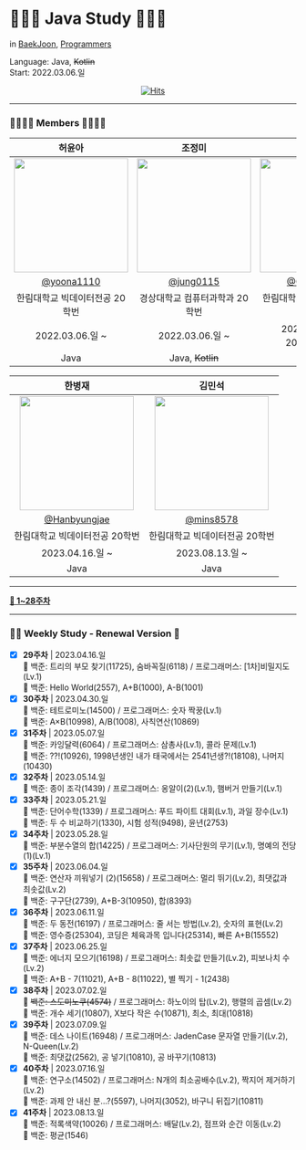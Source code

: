 # 👩🏻‍💻 Java Study 👨🏻‍💻
in [BaekJoon](https://www.acmicpc.net/), [Programmers](https://school.programmers.co.kr/learn/challenges?)  
  
Language: Java, ~~Kotlin~~  
Start: 2022.03.06.일
<div align="center">

  [![Hits](https://hits.seeyoufarm.com/api/count/incr/badge.svg?url=https%3A%2F%2Fgithub.com%2Fjung0115%2Fheo-goo-joe-0306&count_bg=%233D95C8&title_bg=%234E4D7C&icon=java.svg&icon_color=%23DCDCDC&title=hits&edge_flat=false)](https://hits.seeyoufarm.com)
</div>

---

### 👨‍👩‍👧‍👦 Members 👨‍👩‍👧‍👦
| 허윤아 | 조정미 | 구선화 |
| :---: | :---: | :---: |
| <img width="200px" src="https://avatars.githubusercontent.com/u/101046600?v=4" /> | <img width="200px" src="https://avatars.githubusercontent.com/u/76805879?v=4" /> | <img width="200px" src="https://avatars.githubusercontent.com/u/102344608?v=4" />
| [@yoona1110](https://github.com/yoona1110)  |  [@jung0115](https://github.com/jung0115)  |  [@Gu-sunhwa](https://github.com/Gu-sunhwa)  |
| 한림대학교 빅데이터전공 20학번 | 경상대학교 컴퓨터과학과 20학번 | 한림대학교 반도체전공 20학번 |
| 2022.03.06.일 ~ | 2022.03.06.일 ~ | 2022.05.01.일 ~ 2022.07.31.일 |
| Java | Java, ~~Kotlin~~ | Java |

| 한병재 | 김민석 |
| :---: | :---: |
| <img width="200px" src="https://avatars.githubusercontent.com/u/125646787?v=4" /> | <img width="200px" src="https://avatars.githubusercontent.com/u/124144536?v=4" /> |
|  [@Hanbyungjae](https://github.com/Hanbyungjae)  |  [@mins8578](https://github.com/mins8578)  |
| 한림대학교 빅데이터전공 20학번 | 한림대학교 빅데이터전공 20학번 |
| 2023.04.16.일 ~ | 2023.08.13.일 ~ |
| Java | Java |

---
  
[**🔗 1~28주차**](https://github.com/VSCodeNers/heo-goo-joe-0306/wiki/%F0%9F%91%B5%F0%9F%8F%BB-Weekly-Study---Old-Version-%F0%9F%91%B4%F0%9F%8F%BB)

---

### 👶🏻 Weekly Study - Renewal Version 🍼

- [x] **29주차** | 2023.04.16.일  
🍗 백준: 트리의 부모 찾기(11725), 숨바꼭질(6118) / 프로그래머스: [1차]비밀지도(Lv.1)  
🐤 백준: Hello World(2557), A+B(1000), A-B(1001)  
- [x] **30주차** | 2023.04.30.일  
🍗 백준: 테트로미노(14500) / 프로그래머스: 숫자 짝꿍(Lv.1)  
🐤 백준: A×B(10998), A/B(1008), 사칙연산(10869)  
- [x] **31주차** | 2023.05.07.일  
🍗 백준: 카잉달력(6064) / 프로그래머스: 삼총사(Lv.1), 콜라 문제(Lv.1)  
🐤 백준: ??!(10926), 1998년생인 내가 태국에서는 2541년생?!(18108), 나머지(10430)  
- [x] **32주차** | 2023.05.14.일  
🍗 백준: 종이 조각(1439) / 프로그래머스: 옹알이(2)(Lv.1), 햄버거 만들기(Lv.1)  
- [x] **33주차** | 2023.05.21.일  
🍗 백준: 단어수학(1339) / 프로그래머스: 푸드 파이트 대회(Lv.1), 과일 장수(Lv.1)  
🐤 백준: 두 수 비교하기(1330), 시험 성적(9498), 윤년(2753)  
- [x] **34주차** | 2023.05.28.일  
🍗 백준: 부분수열의 합(14225) / 프로그래머스: 기사단원의 무기(Lv.1), 명예의 전당(1)(Lv.1)  
- [x] **35주차** | 2023.06.04.일  
🍗 백준: 연산자 끼워넣기 (2)(15658) / 프로그래머스: 멀리 뛰기(Lv.2), 최댓값과 최솟값(Lv.2)  
🐤 백준: 구구단(2739), A+B-3(10950), 합(8393)  
- [x] **36주차** | 2023.06.11.일  
🍗 백준: 두 동전(16197) / 프로그래머스: 줄 서는 방법(Lv.2), 숫자의 표현(Lv.2)  
🐤 백준: 영수증(25304), 코딩은 체육과목 입니다(25314), 빠른 A+B(15552)  
- [x] **37주차** | 2023.06.25.일  
🍗 백준: 에너지 모으기(16198) / 프로그래머스: 최솟값 만들기(Lv.2), 피보나치 수(Lv.2)  
🐤 백준: A+B - 7(11021), A+B - 8(11022), 별 찍기 - 1(2438)  
- [x] **38주차** | 2023.07.02.일  
🍗 ~~백준: 스도미노쿠(4574)~~ / 프로그래머스: 하노이의 탑(Lv.2), 행렬의 곱셈(Lv.2)  
🐤 백준: 개수 세기(10807), X보다 작은 수(10871), 최소, 최대(10818)  
- [x] **39주차** | 2023.07.09.일  
🍗 백준: 데스 나이트(16948) / 프로그래머스: JadenCase 문자열 만들기(Lv.2), N-Queen(Lv.2)  
🐤 백준: 최댓값(2562), 공 넣기(10810), 공 바꾸기(10813)
- [x] **40주차** | 2023.07.16.일  
🍗 백준: 연구소(14502) / 프로그래머스: N개의 최소공배수(Lv.2), 짝지어 제거하기(Lv.2)   
🐤 백준: 과제 안 내신 분…?(5597), 나머지(3052), 바구니 뒤집기(10811)  
- [x] **41주차** | 2023.08.13.일  
🍗 백준: 적록색약(10026) / 프로그래머스: 배달(Lv.2), 점프와 순간 이동(Lv.2)  
🐤 백준: 평균(1546)  
